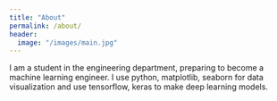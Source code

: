 ```yaml
---
title: "About"
permalink: /about/
header:
  image: "/images/main.jpg"
---
```


I am a student in the engineering department, preparing to become a machine learning engineer.
I use python, matplotlib, seaborn for data visualization and use tensorflow, keras to make deep learning models.

